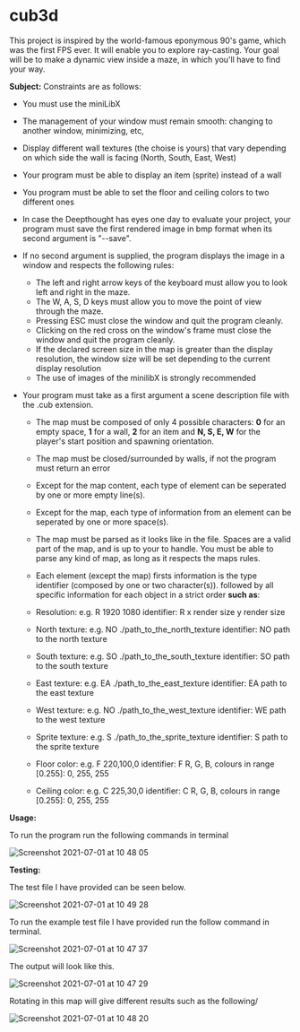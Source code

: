 # cub3d
This project is inspired by the world-famous eponymous 90's game, which was the first FPS ever. It will enable you to explore ray-casting. Your goal will be to make a dynamic view inside a maze, in which you'll have to find your way.

**Subject:**
Constraints are as follows:
- You must use the miniLibX
- The management of your window must remain smooth: changing to another window, minimizing, etc,
- Display different wall textures (the choise is yours) that vary depending on which side the wall is facing (North, South, East, West)
- Your program must be able to display an item (sprite) instead of a wall
- You program must be able to set the floor and ceiling colors to two different ones
- In case the Deepthought has eyes one day to evaluate your project, your program must save the first rendered image in bmp format when its second argument is "--save".
- If no second argument is supplied, the program displays the image in a window and respects the following rules:
  - The left and right arrow keys of the keyboard must allow you to look left and right in the maze.
  - The W, A, S, D keys must allow you to move the point of view through the maze.
  - Pressing ESC must close the window and quit the program cleanly.
  - Clicking on the red cross on the window's frame must close the window and quit the program cleanly.
  - If the declared screen size in the map is greater than the display resolution, the window size will be set depending to the current display resolution
  - The use of images of the minilibX is strongly recommended

- Your program must take as a first argument a scene description file with the .cub extension.
  - The map must be composed of only 4 possible characters: **0** for an empty space, **1** for a wall, **2** for an item and **N, S, E, W** for the player's start position and spawning orientation.
  - The map must be closed/surrounded by walls, if not the program must return an error
  - Except for the map content, each type of element can be seperated by one or more empty line(s).
  - Except for the map, each type of information from an element can be seperated by one or more space(s).
  - The map must be parsed as it looks like in the file. Spaces are a valid part of the map, and is up to your to handle. You must be able to parse any kind of map, as long as it respects the maps rules.
  - Each element (except the map) firsts information is the type identifier (composed by one or two character(s)). followed by all specific information for each object in a strict order **such as**:

   - Resolution:
      e.g. R 1920 1080
      identifier: R
      x render size
      y render size
    - North texture:
      e.g. NO ./path_to_the_north_texture
      identifier: NO
      path to the north texture
    - South texture:
      e.g. SO ./path_to_the_south_texture
      identifier: SO
      path to the south texture
    - East texture:
      e.g. EA ./path_to_the_east_texture
      identifier: EA
      path to the east texture
    - West texture:
      e.g. NO ./path_to_the_west_texture
      identifier: WE
      path to the west texture
    - Sprite texture:
      e.g. S ./path_to_the_sprite_texture
      identifier: S
      path to the sprite texture
    - Floor color:
      e.g. F 220,100,0
      identifier: F
      R, G, B, colours in range [0.255]: 0, 255, 255
    - Ceiling color:
      e.g. C 225,30,0
      identifier: C
      R, G, B, colours in range [0.255]: 0, 255, 255
      
      
**Usage:**

To run the program run the following commands in terminal

![Screenshot 2021-07-01 at 10 48 05](https://user-images.githubusercontent.com/61982496/124098572-f0661380-da5c-11eb-8ae8-b8770296bc91.png)


**Testing:**

The test file I have provided can be seen below.

![Screenshot 2021-07-01 at 10 49 28](https://user-images.githubusercontent.com/61982496/124098653-05db3d80-da5d-11eb-9693-963435a80fb2.png)


To run the example test file I have provided run the follow command in terminal.

![Screenshot 2021-07-01 at 10 47 37](https://user-images.githubusercontent.com/61982496/124098538-ea703280-da5c-11eb-97ea-7d0d2e31257e.png)

The output will look like this.

![Screenshot 2021-07-01 at 10 47 29](https://user-images.githubusercontent.com/61982496/124098497-e3492480-da5c-11eb-9fde-8b71cedcd107.png)

Rotating in this map will give different results such as the following/

![Screenshot 2021-07-01 at 10 48 20](https://user-images.githubusercontent.com/61982496/124098622-fc51d580-da5c-11eb-9abf-6e2fcf75f8cd.png)
      
      
      

